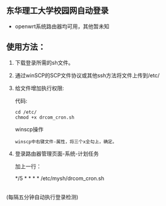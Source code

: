 ## 东华理工大学校园网自动登录
* openwrt系统路由器均可用，其他暂未知
## 使用方法：
1.  下载登录所需的sh文件。
2.  通过winSCP的SCP文件协议或其他ssh方法将文件上传到/etc/
3.  给文件增加执行权限:

      代码:

        cd /etc/
        chmod +x drcom_cron.sh
   
       winscp操作
  
        winscp中右键文件-属性，将三个x全勾上，确定。

4.  登录路由器管理页面-系统-计划任务

    加上一行：

       */5 * * * * /etc/mysh/drcom_cron.sh
        
<br>(每隔五分钟自动执行登录检测)
